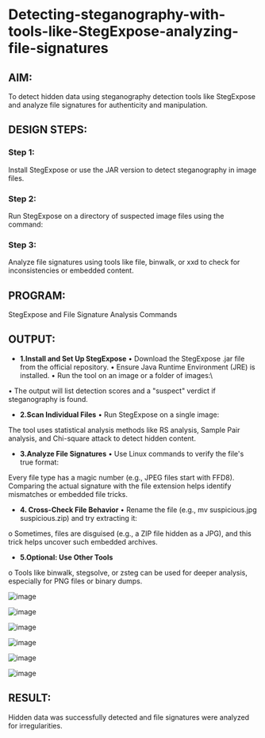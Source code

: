 # Detecting-steganography-with-tools-like-StegExpose-analyzing-file-signatures
## AIM:
To detect hidden data using steganography detection tools like StegExpose and analyze file signatures for authenticity and manipulation.

## DESIGN STEPS:
### Step 1:
Install StegExpose or use the JAR version to detect steganography in image files.

### Step 2:
Run StegExpose on a directory of suspected image files using the command:

### Step 3:
Analyze file signatures using tools like file, binwalk, or xxd to check for inconsistencies or embedded content.

## PROGRAM:
StegExpose and File Signature Analysis Commands

## OUTPUT:
- **1.Install and Set Up StegExpose**
• Download the StegExpose .jar file from the official repository.
• Ensure Java Runtime Environment (JRE) is installed.
• Run the tool on an image or a folder of images:\

• The output will list detection scores and a "suspect" verdict if steganography
is found.

- **2.Scan Individual Files**
• Run StegExpose on a single image:

The tool uses statistical analysis methods like RS analysis, Sample Pair
analysis, and Chi-square attack to detect hidden content.

- **3.Analyze File Signatures**
• Use Linux commands to verify the file's true format:

Every file type has a magic number (e.g., JPEG files start with FFD8). Comparing
the actual signature with the file extension helps identify mismatches or embedded
file tricks.

- **4. Cross-Check File Behavior**
• Rename the file (e.g., mv suspicious.jpg suspicious.zip) and try extracting it:

o Sometimes, files are disguised (e.g., a ZIP file hidden as a JPG), and this
trick helps uncover such embedded archives.

- **5.Optional: Use Other Tools**

o Tools like binwalk, stegsolve, or zsteg can be used for deeper analysis,
especially for PNG files or binary dumps.

![image](https://github.com/user-attachments/assets/035e8786-9c28-4fea-ab5c-d8043da8a4fd)

![image](https://github.com/user-attachments/assets/1a6903cd-cfa0-4fa7-837f-a34efa0a809c)

![image](https://github.com/user-attachments/assets/89fdac1b-baf2-4600-9490-f9eb4dd4eee1)


![image](https://github.com/user-attachments/assets/0f694699-9645-4aac-a938-8962943a920c)

![image](https://github.com/user-attachments/assets/1482628d-4f2c-4a26-bfb1-62edd5b5efe1)


![image](https://github.com/user-attachments/assets/4400dbfd-0fc9-4233-a6f3-9261bb569eca)



## RESULT:
Hidden data was successfully detected and file signatures were analyzed for irregularities.
